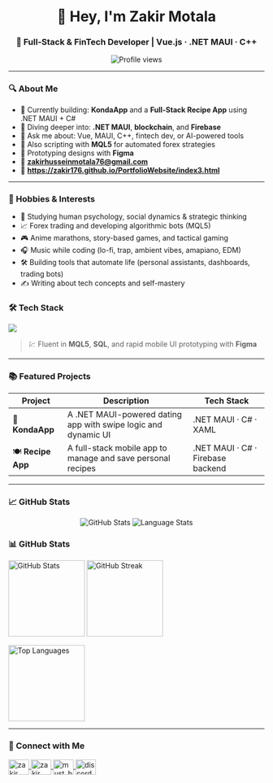 <h1 align="center">👋 Hey, I'm Zakir Motala</h1>
<h3 align="center">🚀 Full‑Stack & FinTech Developer | Vue.js · .NET MAUI · C++</h3>

<p align="center">
  <img src="https://komarev.com/ghpvc/?username=Zakir176&label=Profile+views&color=0e75b6&style=flat" alt="Profile views"/>
</p>

---

### 🔍 About Me

- 🔭 Currently building: **KondaApp** and a **Full-Stack Recipe App** using .NET MAUI + C#  
- 🌱 Diving deeper into: **.NET MAUI**, **blockchain**, and **Firebase**  
- 💬 Ask me about: Vue, MAUI, C++, fintech dev, or AI-powered tools  
- 🧠 Also scripting with **MQL5** for automated forex strategies  
- 🎨 Prototyping designs with **Figma**  
- 📧 **zakirhusseinmotala76@gmail.com**
- 🔗 **https://zakir176.github.io/PortfolioWebsite/index3.html**

---

### 🎯 Hobbies & Interests

- 🧠 Studying human psychology, social dynamics & strategic thinking  
- 📈 Forex trading and developing algorithmic bots (MQL5)  
- 🎮 Anime marathons, story-based games, and tactical gaming  
- 🎧 Music while coding (lo-fi, trap, ambient vibes, amapiano, EDM)  
- 🛠️ Building tools that automate life (personal assistants, dashboards, trading bots)  
- ✍️ Writing about tech concepts and self-mastery  


### 🛠 Tech Stack

<p align="left">
  <img src="https://skillicons.dev/icons?i=cpp,python,dotnet,vue,js,html,css,git,cs,mysql,php,figma,tailwind,vuetify,postman,fastapi,vscode" />
</p>

> 💹 Fluent in **MQL5**, **SQL**, and rapid mobile UI prototyping with **Figma**

---

### 📚 Featured Projects

| Project | Description | Tech Stack |
|--------|-------------|------------|
| 🔗 **KondaApp** | A .NET MAUI-powered dating app with swipe logic and dynamic UI | .NET MAUI · C# · XAML |
| 🍽 **Recipe App** | A full-stack mobile app to manage and save personal recipes | .NET MAUI · C# · Firebase backend |

---

### 📈 GitHub Stats
<p align="center">
  <img src="https://github-profile-summary-cards.vercel.app/api/cards/stats?username=Zakir176&theme=radical" alt="GitHub Stats"/>
  <img src="https://github-profile-summary-cards.vercel.app/api/cards/repos-per-language?username=Zakir176&theme=radical" alt="Language Stats"/>
</p>

### 📊 GitHub Stats

<p align="left">
  <img src="https://github-readme-stats.vercel.app/api?username=Zakir176&show_icons=true&theme=github_dark&hide_border=true" alt="GitHub Stats" height="150"/>
  <img src="https://github-readme-streak-stats.herokuapp.com/?user=Zakir176E&theme=github-dark&hide_border=true" alt="GitHub Streak" height="150"/>
</p>

<p align="left">
  <img src="https://github-readme-stats.vercel.app/api/top-langs/?username=YOUR_GITHUB_USERNAME&layout=compact&theme=github_dark&hide_border=true" alt="Top Languages" height="150"/>
</p>




---

### 🤝 Connect with Me

<p align="left">
  <a href="https://linkedin.com/in/zakir motala" target="blank">
    <img align="center" src="https://raw.githubusercontent.com/rahuldkjain/github-profile-readme-generator/master/src/images/icons/Social/linked-in-alt.svg" alt="zakir motala" height="30" width="40" />
  </a>
  <a href="https://fb.com/zakir hussein" target="blank">
    <img align="center" src="https://raw.githubusercontent.com/rahuldkjain/github-profile-readme-generator/master/src/images/icons/Social/facebook.svg" alt="zakir hussein" height="30" width="40" />
  </a>
  <a href="https://instagram.com/must_be_hussein" target="blank">
    <img align="center" src="https://raw.githubusercontent.com/rahuldkjain/github-profile-readme-generator/master/src/images/icons/Social/instagram.svg" alt="must_be_hussein" height="30" width="40" />
  </a>
  <a href="https://discord.gg/ydj76qdq" target="blank">
    <img align="center" src="https://raw.githubusercontent.com/rahuldkjain/github-profile-readme-generator/master/src/images/icons/Social/discord.svg" alt="discord" height="30" width="40" />
  </a>
</p>
